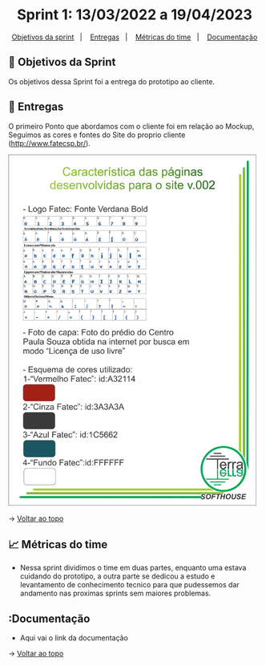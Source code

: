 <span id="topo">

<h1 align="center">Sprint 1: 13/03/2022 a 19/04/2023</h1>

<p align="center">
    <a href="#objetivos">Objetivos da sprint</a> &nbsp |&nbsp &nbsp
    <a href="#entregas">Entregas</a> &nbsp |&nbsp &nbsp
    <a href="#metricas">Métricas do time</a> &nbsp |&nbsp &nbsp
    <a href="#documentação">Documentação</a>
</p>


<span id="objetivos">
    
## :dart: Objetivos da Sprint
Os objetivos dessa Sprint foi a entrega do prototipo ao cliente.

<span id="entregas">
        
## :rocket: Entregas
O primeiro Ponto que abordamos com o cliente foi em relação ao Mockup, Seguimos as cores e fontes do Site do proprio cliente (http://www.fatecsp.br/).

<img src="https://github.com/linguanotto/projetoScrumFatec/blob/Master/imagens/Fontes%20e%20cores.jpg" height = 700 />    

→ [Voltar ao topo](#topo)

<span id="metricas">
    
## :chart_with_upwards_trend: Métricas do time
- Nessa sprint dividimos o time em duas partes, enquanto uma estava cuidando do prototipo, a outra parte se dedicou a estudo e levantamento de conhecimento tecnico para que pudessemos dar andamento nas proximas sprints sem maiores problemas. 
    
    
    
<span id="documentação">
    
## :Documentação

- Aqui vai o link da documentação

→ [Voltar ao topo](#topo)
